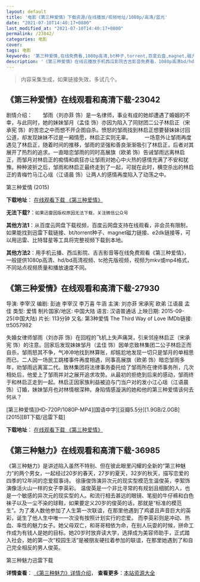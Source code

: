 ```yaml
---
layout: default
title: '电影《第三种爱情》下载资源/在线播放/视频地址/1080p/高清/蓝光'
date: "2021-07-10T14:40:17+0800"
last_modified_at: "2021-07-10T14:40:17+0800"
permalink: /23042/
categories: 电影
cover:
tags: 电影
keywords: '第三种爱情,在线免费看,1080p高清,bt种子,torrent,百度云盘,magnet,磁力链,迅雷下载资源'
description: '《第三种爱情》在线云播放手机西瓜影院吉吉影音免费看，1080p高清bd/hd未删减完整版和tc抢先枪版，mkv/mp4格式，附带bt/torrent种子、magnet/磁力链、百度云盘、网盘资源迅雷下载链接'
---
```


>内容采集生成，如果链接失效，多试几个。


## 《第三种爱情》在线观看和高清下载-23042

剧情介绍：　　邹雨（刘亦菲 饰）是一名律师，事业有成的她却遭遇了婚姻的不幸，与此同时，她的妹妹邹月（孟佳 饰）亦因为陷入了同财团二公子林启正（宋承宪 饰）的苦恋之中而想不开企图自杀。愤怒的邹雨找到林启正想要替妹妹讨回公道，却发现妹妹不过是一厢情愿，林启正实则无辜。  　　一场意外让邹雨再度遇见了林启正，随着时间的推移，邹雨的坚强和善良渐渐吸引了林启正，后者对其展开了热烈的追求。一直暗恋邹雨的同时高展旗（欧弟 饰）告诫邹雨远离林启正，而邹月对林启正的痴情和疯狂亦让邹雨对她心中火热的感情充满了不安和犹豫。种种波折之后，邹雨和林启正最终走到了一起，可就在此时，横空杀出的林启正的青梅竹马江心瑶（江语晨 饰）让两人的感情再度陷入了动荡之中。


第三种爱情 (2015)

**下载地址**： [在线观看下载 《第三种爱情》](https://www.btbtdy.me/btdy/dy98.html) 


**无法下载?**：`如果迅雷因版权原因无法下载，关注微信公众号 `

**其他方法1**：从百度云网盘下载视频，百度云网盘支持在线观看，非会员有限制，如果能找到迅雷下载链接、bt/torrent种子、magnet磁力链接、e2dk链接等，可以用迅雷、比特彗星等工具将完整视频下载到本地。

**其他方法2**：用手机云播、西瓜影院、吉吉影音等在线免费观看《第三种爱情》，一般提供1080p高清、hd/bd高清视频、tc抢先版视频，视频为mkv或mp4格式，不同站点视频质量和播放速度不同。


## 《第三种爱情》在线观看和高清下载-27930

导演: 李宰汉 编剧: 彭迪 李宰汉 李万喜 牛涵 主演: 刘亦菲 宋承宪 欧弟 江语晨 孟佳 类型: 爱情 制片国家/地区: 中国大陆 语言: 汉语普通话 上映日期: 2015-09-25(中国大陆) 片长: 113分钟 又名: 第3种爱情 The Third Way of Love IMDb链接: tt5057982

失婚女律师邹雨（刘亦菲 饰）在回程的飞机上失声痛哭，引来邻座林启正（宋承宪 饰）的注意。回家后发现妹妹邹月（孟佳 饰）因单恋致林集团二公子林启正而自杀，邹雨怒其不争，气冲冲地找到林算账，却尴尬地发现一切只是邹月的单相思而已。二人因一场民工跳楼事件再度相遇，同事高展旗（欧弟 饰）暗恋邹雨多年，劝邹雨远离富二代。致林集团将法律事务委托给了邹雨所在律师事务所，几次相处后，他爱上了邹雨并对之展开追求攻势。从最初的拒绝到后来的感动，邹雨终于和林启正走到一起。林启正因家族利益被迫与门当户对的发小江心瑶（江语晨 饰）订婚，妹妹邹月也对林情根深种。身陷情感漩涡的她和他的第三种爱情该何去何从？


[第三种爱情][HD-720P/1080P-MP4][国语中字][豆瓣5.5分][1.9GB/2.0GB][2015][BT下载/迅雷下载]

**下载地址**： [在线观看下载 《第三种爱情》](https://www.btdx8.com/torrent/the_third_way_of_love_2015.html) 


## 《第三种魅力》在线观看和高清下载-36985

《第三种魅力》是讲述陷入虽然不特别、但在彼此眼里闪耀的全新的“第三种魅力”的两个男女，一起经过20岁的春天，27岁的夏天，32岁的秋天，描写恋爱的四季的12年间的恋爱叙事诗。 徐康俊饰演异次元的现实型模范生温俊英，李絮饰演像活火山一样的女子李英彩。 温俊英是一个非比寻常的有规划且细腻的人，也是一个敏感的异次元的现实型的人。和流行相去甚远的眼镜、笔挺的牛仔裤和白色袜子以及一尘不染的球鞋，如果要定义20岁的俊英的话，那就是“标准的模范生”。为了凑人数他参加了人生第一次联谊，在那里他遇到了鸡婆且声音巨大的英彩，诞生了他人生中唯一一次没有按照计划实行的恋爱。 而李英彩则是冲动、热血、率性的魅力女子。她父母双亡，和哥哥相依为命，在别人玩耍的时候，拼命工作成为有钱人是她的目标。她20岁时放弃读大学，选择成为美容师助手，正式踏入社会，她的第一次“校园生活”是被朋友硬拉着参加的联谊，在那里她遇到了和自己完全相反的男人俊英。


第三种魅力迅雷下载

**详情查看**： [《第三种魅力》详情介绍](/movie/36985/)， **查看更多**：[本站资源大全](/movie/t/all/)

